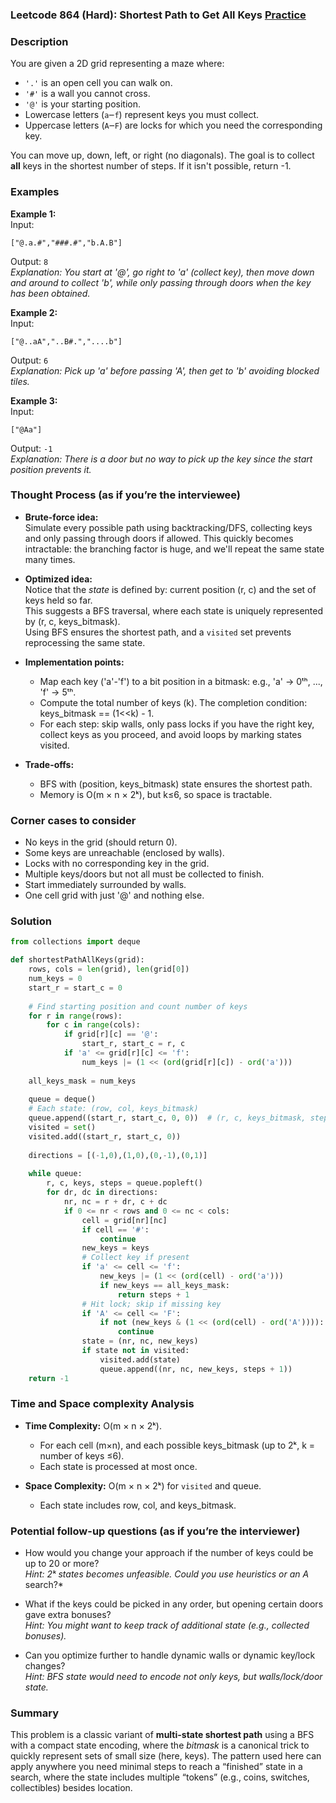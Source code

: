 ### Leetcode 864 (Hard): Shortest Path to Get All Keys [Practice](https://leetcode.com/problems/shortest-path-to-get-all-keys)

### Description  
You are given a 2D grid representing a maze where:
- `'.'` is an open cell you can walk on.
- `'#'` is a wall you cannot cross.
- `'@'` is your starting position.
- Lowercase letters (`a`‒`f`) represent keys you must collect.
- Uppercase letters (`A`‒`F`) are locks for which you need the corresponding key.

You can move up, down, left, or right (no diagonals). The goal is to collect **all** keys in the shortest number of steps. If it isn't possible, return -1.

### Examples  

**Example 1:**  
Input:  
```
["@.a.#","###.#","b.A.B"]
```
Output: `8`  
*Explanation: You start at '@', go right to 'a' (collect key), then move down and around to collect 'b', while only passing through doors when the key has been obtained.*

**Example 2:**  
Input:  
```
["@..aA","..B#.","....b"]
```
Output: `6`  
*Explanation: Pick up 'a' before passing 'A', then get to 'b' avoiding blocked tiles.*

**Example 3:**  
Input:  
```
["@Aa"]
```
Output: `-1`  
*Explanation: There is a door but no way to pick up the key since the start position prevents it.*

### Thought Process (as if you’re the interviewee)  
- **Brute-force idea:**  
  Simulate every possible path using backtracking/DFS, collecting keys and only passing through doors if allowed. This quickly becomes intractable: the branching factor is huge, and we'll repeat the same state many times.

- **Optimized idea:**  
  Notice that the *state* is defined by: current position (r, c) and the set of keys held so far.  
  This suggests a BFS traversal, where each state is uniquely represented by (r, c, keys_bitmask).  
  Using BFS ensures the shortest path, and a `visited` set prevents reprocessing the same state.

- **Implementation points:**  
  - Map each key ('a'-'f') to a bit position in a bitmask: e.g., 'a' → 0ᵗʰ, ..., 'f' → 5ᵗʰ.
  - Compute the total number of keys (k). The completion condition: keys_bitmask == (1<<k) - 1.
  - For each step: skip walls, only pass locks if you have the right key, collect keys as you proceed, and avoid loops by marking states visited.

- **Trade-offs:**  
  - BFS with (position, keys_bitmask) state ensures the shortest path.
  - Memory is O(m × n × 2ᵏ), but k≤6, so space is tractable.

### Corner cases to consider  
- No keys in the grid (should return 0).
- Some keys are unreachable (enclosed by walls).
- Locks with no corresponding key in the grid.
- Multiple keys/doors but not all must be collected to finish.
- Start immediately surrounded by walls.
- One cell grid with just '@' and nothing else.

### Solution

```python
from collections import deque

def shortestPathAllKeys(grid):
    rows, cols = len(grid), len(grid[0])
    num_keys = 0
    start_r = start_c = 0
    
    # Find starting position and count number of keys
    for r in range(rows):
        for c in range(cols):
            if grid[r][c] == '@':
                start_r, start_c = r, c
            if 'a' <= grid[r][c] <= 'f':
                num_keys |= (1 << (ord(grid[r][c]) - ord('a')))
    
    all_keys_mask = num_keys
    
    queue = deque()
    # Each state: (row, col, keys_bitmask)
    queue.append((start_r, start_c, 0, 0))  # (r, c, keys_bitmask, steps)
    visited = set()
    visited.add((start_r, start_c, 0))
    
    directions = [(-1,0),(1,0),(0,-1),(0,1)]
    
    while queue:
        r, c, keys, steps = queue.popleft()
        for dr, dc in directions:
            nr, nc = r + dr, c + dc
            if 0 <= nr < rows and 0 <= nc < cols:
                cell = grid[nr][nc]
                if cell == '#':
                    continue
                new_keys = keys
                # Collect key if present
                if 'a' <= cell <= 'f':
                    new_keys |= (1 << (ord(cell) - ord('a')))
                    if new_keys == all_keys_mask:
                        return steps + 1
                # Hit lock; skip if missing key
                if 'A' <= cell <= 'F':
                    if not (new_keys & (1 << (ord(cell) - ord('A')))):
                        continue
                state = (nr, nc, new_keys)
                if state not in visited:
                    visited.add(state)
                    queue.append((nr, nc, new_keys, steps + 1))
    return -1
```

### Time and Space complexity Analysis  

- **Time Complexity:** O(m × n × 2ᵏ).  
  - For each cell (m×n), and each possible keys_bitmask (up to 2ᵏ, k = number of keys ≤6).
  - Each state is processed at most once.

- **Space Complexity:** O(m × n × 2ᵏ) for `visited` and queue.
  - Each state includes row, col, and keys_bitmask.

### Potential follow-up questions (as if you’re the interviewer)  

- How would you change your approach if the number of keys could be up to 20 or more?  
  *Hint: 2ᵏ states becomes unfeasible. Could you use heuristics or an A* search?*

- What if the keys could be picked in any order, but opening certain doors gave extra bonuses?  
  *Hint: You might want to keep track of additional state (e.g., collected bonuses).*

- Can you optimize further to handle dynamic walls or dynamic key/lock changes?  
  *Hint: BFS state would need to encode not only keys, but walls/lock/door state.*

### Summary  
This problem is a classic variant of **multi-state shortest path** using a BFS with a compact state encoding, where the *bitmask* is a canonical trick to quickly represent sets of small size (here, keys). The pattern used here can apply anywhere you need minimal steps to reach a “finished” state in a search, where the state includes multiple “tokens” (e.g., coins, switches, collectibles) besides location.